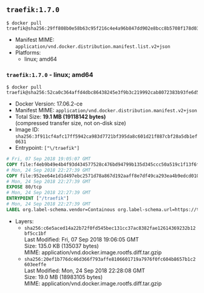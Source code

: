 ## `traefik:1.7.0`

```console
$ docker pull traefik@sha256:29ff808b0e58b63c95f216c4e4a96b847dd902e8bcc8b5708f178d0340b7bacd
```

-	Manifest MIME: `application/vnd.docker.distribution.manifest.list.v2+json`
-	Platforms:
	-	linux; amd64

### `traefik:1.7.0` - linux; amd64

```console
$ docker pull traefik@sha256:52ca0c364affd4dbc86438245e3f9b3c219992cab8072383b93fe6d56f327770
```

-	Docker Version: 17.06.2-ce
-	Manifest MIME: `application/vnd.docker.distribution.manifest.v2+json`
-	Total Size: **19.1 MB (19118142 bytes)**  
	(compressed transfer size, not on-disk size)
-	Image ID: `sha256:3f911cf4afc17ff5942ca983d7721bf395da8c601d21f887cbf28a5db1ef0631`
-	Entrypoint: `["\/traefik"]`

```dockerfile
# Fri, 07 Sep 2018 19:05:07 GMT
COPY file:f4eb9b49e4b4f93d434577528c476bd94799b135d345ccc50a519c1f13f6f97a in /etc/ssl/certs/ 
# Mon, 24 Sep 2018 22:27:39 GMT
COPY file:952ee64e1d1d497ebc2571d78a867d192aaff8e7df49ca293ea4b9edcd010e7a in / 
# Mon, 24 Sep 2018 22:27:39 GMT
EXPOSE 80/tcp
# Mon, 24 Sep 2018 22:27:39 GMT
ENTRYPOINT ["/traefik"]
# Mon, 24 Sep 2018 22:27:39 GMT
LABEL org.label-schema.vendor=Containous org.label-schema.url=https://traefik.io org.label-schema.name=Traefik org.label-schema.description=A modern reverse-proxy org.label-schema.version=v1.7.0 org.label-schema.docker.schema-version=1.0
```

-	Layers:
	-	`sha256:c6e5aced14a22b72f0fd545bec131cc37ac8382fae12614369232b12bf5cc1bf`  
		Last Modified: Fri, 07 Sep 2018 19:06:05 GMT  
		Size: 135.0 KB (135037 bytes)  
		MIME: application/vnd.docker.image.rootfs.diff.tar.gzip
	-	`sha256:20ef1b776dc46d366f793affe8106601719a7976f0fc604b8657b1c2603eeffe`  
		Last Modified: Mon, 24 Sep 2018 22:28:08 GMT  
		Size: 19.0 MB (18983105 bytes)  
		MIME: application/vnd.docker.image.rootfs.diff.tar.gzip
